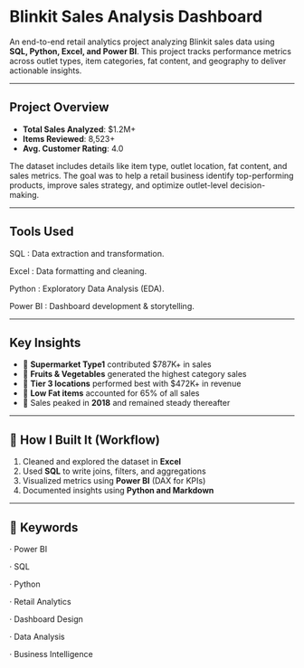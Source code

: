 #  Blinkit Sales Analysis Dashboard

An end-to-end retail analytics project analyzing Blinkit sales data using **SQL, Python, Excel, and Power BI**. This project tracks performance metrics across outlet types, item categories, fat content, and geography to deliver actionable insights.

---

##  Project Overview

- **Total Sales Analyzed**: $1.2M+
- **Items Reviewed**: 8,523+
- **Avg. Customer Rating**: 4.0

The dataset includes details like item type, outlet location, fat content, and sales metrics. The goal was to help a retail business identify top-performing products, improve sales strategy, and optimize outlet-level decision-making.

---

##  Tools Used
        

 SQL : Data extraction and transformation.
 
 Excel : Data formatting and cleaning.
 
 Python : Exploratory Data Analysis (EDA). 
 
 Power BI : Dashboard development & storytelling. 
 

---

##  Key Insights

- 🏪 **Supermarket Type1** contributed $787K+ in sales
- 🥦 **Fruits & Vegetables** generated the highest category sales
- 📍 **Tier 3 locations** performed best with $472K+ in revenue
- 🧈 **Low Fat items** accounted for 65% of all sales
- 📆 Sales peaked in **2018** and remained steady thereafter

---

## 🚀 How I Built It (Workflow)

1. Cleaned and explored the dataset in **Excel**
2. Used **SQL** to write joins, filters, and aggregations
3. Visualized metrics using **Power BI** (DAX for KPIs)
4. Documented insights using **Python and Markdown**

---

## 📌 Keywords

· Power BI 

· SQL

· Python

· Retail Analytics 

· Dashboard Design 

· Data Analysis 

· Business Intelligence
